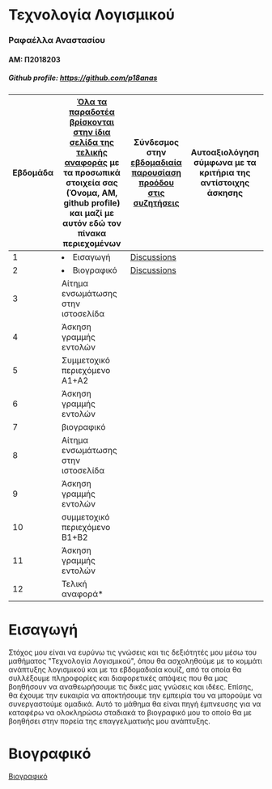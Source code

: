 # Τεχνολογία Λογισμικού
### Ραφαέλλα Αναστασίου
#### ΑΜ: Π2018203
##### Github profile: https://github.com/p18anas


| Εβδομάδα | [Όλα τα παραδοτέα βρίσκονται στην ίδια σελίδα της τελικής αναφοράς](https://courses-ionio.github.io/help/deliverables/) με τα προσωπικά στοιχεία σας (Όνομα, ΑΜ, github profile) και μαζί με αυτόν εδώ τον πίνακα περιεχομένων | Σύνδεσμος στην [εβδομαδιαία παρουσίαση προόδου στις συζητήσεις](https://github.com/courses-ionio/help/discussions/categories/show-and-tell) | Αυτοαξιολόγηση σύμφωνα με τα κριτήρια της αντίστοιχης άσκησης |
| --- | --- | --- | --- |
| 1 | <li><a herf="#Εισαγωγή"></span><span class="toctext">Εισαγωγή</span></a> |[Discussions](https://github.com/courses-ionio/help/discussions/104) | |
| 2 | <li><a herf="#Βιογραφικό"></span><span class="toctext">Βιογραφικό</span></a> | [Discussions](https://github.com/courses-ionio/help/discussions/246) | |
| 3 | Αίτημα ενσωμάτωσης στην ιστοσελίδα | | |
| 4 | Άσκηση γραμμής εντολών | | |
| 5 | Συμμετοχικό περιεχόμενο A1+A2 | | |
| 6 | Άσκηση γραμμής εντολών | | |
| 7 | βιογραφικό | | |
| 8 | Αίτημα ενσωμάτωσης στην ιστοσελίδα | | |
| 9 | Άσκηση γραμμής εντολών | | |
| 10 | συμμετοχικό περιεχόμενο B1+B2 | | |
| 11 | Άσκηση γραμμής εντολών | | |
| 12 | Τελική αναφορά* | | |



# Εισαγωγή
Στόχος μου είναι να ευρύνω τις γνώσεις και τις δεξιότητές μου μέσω του μαθήματος "Τεχνολογία Λογισμικού", όπου θα ασχοληθούμε με το κομμάτι ανάπτυξης λογισμικού και με τα εβδομαδιαία κουίζ, από τα οποία θα συλλέξουμε πληροφορίες και διαφορετικές απόψεις που θα μας βοηθήσουν να αναθεωρήσουμε τις δικές μας γνώσεις και ιδέες. Επίσης, θα έχουμε την ευκαιρία να αποκτήσουμε την εμπειρία του να μπορούμε να συνεργαστούμε ομαδικά. Αυτό το μάθημα θα είναι πηγή έμπνευσης για να καταφέρω να ολοκληρώσω σταδιακά το βιογραφικό μου το οποίο θα με βοηθήσει στην πορεία της επαγγελματικής μου ανάπτυξης.

# Βιογραφικό
[Βιογραφικό](https://p18anas.github.io/online-cv/)


